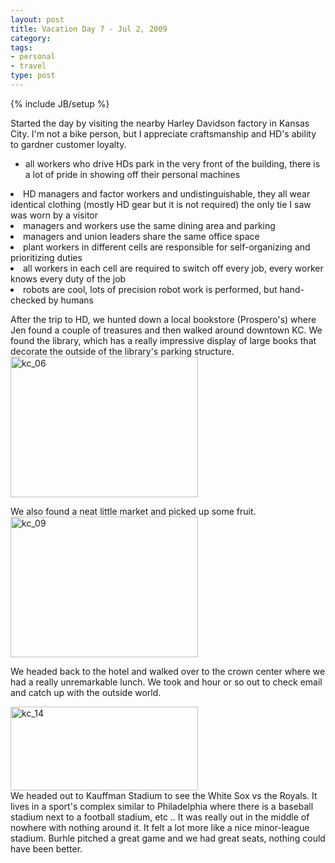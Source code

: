 ```yaml
---
layout: post
title: Vacation Day 7 - Jul 2, 2009 
category: 
tags: 
- personal
- travel
type: post
---
```

{% include JB/setup %}


Started the day by visiting the nearby Harley Davidson factory in Kansas City.  I'm not a bike person, but I appreciate craftsmanship and HD's ability to gardner customer loyalty.  

- all workers who drive HDs park in the very front of the building, there is a lot of pride in showing off their personal machines</ul>
- HD managers and factor workers and undistinguishable, they all wear identical clothing (mostly HD gear but it is not required) the only tie I saw was worn by a visitor
- managers and workers use the same dining area and parking
- managers and union leaders share the same office space
- plant workers in different cells are responsible for self-organizing and prioritizing duties
- all workers in each cell are required to switch off every job, every worker knows every duty of the job
- robots are cool, lots of precision robot work is performed, but hand-checked by humans

After the trip to HD, we hunted down a local bookstore (Prospero's) where Jen found a couple of treasures and then walked around downtown KC. We found the library, which has a really impressive display of large books that decorate the outside of the library's parking structure.  
<img src="/images/kc_06-300x225.jpg" alt="kc_06" title="kc_06" width="300" height="225" class="alignnone size-medium wp-image-521" />

We also found a neat little market and picked up some fruit. 
<img src="/images/kc_09-300x225.jpg" alt="kc_09" title="kc_09" width="300" height="225" class="alignnone size-medium wp-image-522" />

We headed back to the hotel and walked over to the crown center where we had a really unremarkable lunch. We took and hour or so out to check email and catch up with the outside world. <br>

<img src="/images/kc_14-300x134.jpg" alt="kc_14" title="kc_14" width="300" height="134" class="alignnone size-medium wp-image-524" />
<br>
We headed out to Kauffman Stadium to see the White Sox vs the Royals. It lives in a sport's complex similar to Philadelphia where there is a baseball stadium next to a football stadium, etc .. It was really out in the middle of nowhere with nothing around it. It felt a lot more like a nice minor-league stadium.  Burhle pitched a great game and we had great seats, nothing could have been better. 
